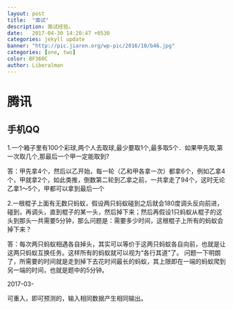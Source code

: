 ```yaml
---
layout: post
title:  "面试"
description: 面试经验。 
date:   2017-04-30 14:20:47 +0530
categories: jekyll update
banner: "http://pic.jiaren.org/wp-pic/2016/10/b46.jpg"
categories: [one, two]
color: BF360C
author: Liberalman
---
```

# 腾讯
## 手机QQ
1.一个箱子里有100个彩球,两个人去取球,最少要取1个,最多取5个．如果甲先取,第一次取几个,那最后一个甲一定能取到?

答：甲先拿4个，然后以乙开始，每一轮（乙和甲各拿一次）都拿6个，例如乙拿4个，甲就拿2个，如此类推，倒数第二轮到乙拿之前，一共拿走了94个，这时无论乙拿1～5个，甲都可以拿到最后一个

2.一根棍子上面有无数只蚂蚁，假设两只蚂蚁碰到之后就会180度调头反向前进，碰到，再调头，直到棍子的某一头，然后掉下来；然后再假设1只蚂蚁从棍子的这头到那头一共需要5分钟，那么问题是：需要多少时间，这根棍子上所有的蚂蚁会掉下来？

答：每次两只蚂蚁相遇各自掉头，其实可以等价于这两只蚂蚁各自向前，也就是让这两只蚂蚁互换任务。这样所有的蚂蚁就可以视为“各行其道”了。
问题一下明朗了，所需要的时间就是走到掉下去花时间最长的蚂蚁，其上限即在一端的蚂蚁爬到另一端的时间，也就是题中的5分钟。

2017-03-

可重入，即可预测的，输入相同数据产生相同输出。






